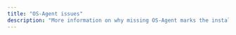```yaml
---
title: "OS-Agent issues"
description: "More information on why missing OS-Agent marks the installation as unsupported."
---
```

